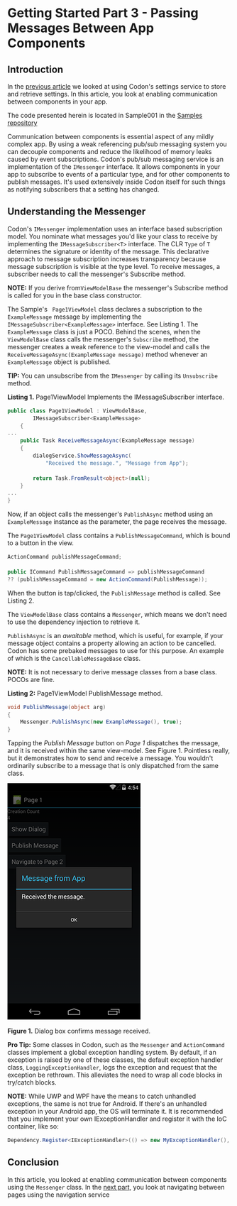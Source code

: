 # Getting Started Part 3 - Passing Messages Between App Components

## Introduction
In the [previous article](002_Getting_Started_2.html) we looked at using Codon's settings service to store and retrieve settings. In this article, you look at enabling communication between components in your app.

The code presented herein is located in Sample001 in the [Samples repository](https://github.com/CodonFramework/Samples)

Communication between components is essential aspect of any mildly complex app. By using a weak referencing pub/sub messaging system you can decouple components and reduce the likelihood of memory leaks caused by event subscriptions.
Codon's pub/sub messaging service is an implementation of the `IMessenger` interface. It allows components in your app to subscribe to events of a particular type, and for other components to publish messages. It's used extensively inside Codon itself for such things as notifying subscribers that a setting has changed. 

## Understanding the Messenger
Codon's `IMessenger` implementation uses an interface based subscription model. You nominate what messages you'd like your class to receive by implementing the `IMessageSubscriber<T>` interface. The CLR `Type` of `T` determines the signature or identity of the message.  This declarative approach to message subscription increases transparency because message subscription is visible at the type level.
To receive messages, a subscriber needs to call the messenger's Subscribe method. 

**NOTE:** If you derive from`ViewModelBase` the messenger's Subscribe method is called for you in the base class constructor. 

The Sample's ` Page1ViewModel` class declares a subscription to the `ExampleMessage` message by implementing the `IMessageSubscriber<ExampleMessage>` interface. See Listing 1. The `ExampleMessage` class is just a POCO.
Behind the scenes, when the `ViewModelBase` class calls the messenger's `Subscribe` method, the messenger creates a weak reference to the view-model and calls the `ReceiveMessageAsync(ExampleMessage message)` method whenever an `ExampleMessage` object is published.

**TIP:** You can unsubscribe from the `IMessenger` by calling its `Unsubscribe` method.

**Listing 1.** Page1ViewModel Implements the IMessageSubscriber<ExampleMessage> interface.

```cs
public class Page1ViewModel : ViewModelBase, 
		IMessageSubscriber<ExampleMessage>
    {
...
	public Task ReceiveMessageAsync(ExampleMessage message)
	{
		dialogService.ShowMessageAsync(
			"Received the message.", "Message from App");

		return Task.FromResult<object>(null);
	}
...
}
```

Now, if an object calls the messenger's `PublishAsync` method using an `ExampleMessage` instance as the parameter, the page receives the message.

The `Page1ViewModel` class contains a `PublishMessageCommand`, which is bound to a button in the view.

```cs
ActionCommand publishMessageCommand;

public ICommand PublishMessageCommand => publishMessageCommand 
?? (publishMessageCommand = new ActionCommand(PublishMessage));
```

When the button is tap/clicked, the `PublishMessage` method is called. See Listing 2.

The `ViewModelBase` class contains a `Messenger`, which means we don't need to use the dependency injection to retrieve it. 

`PublishAsync` is an *awaitable* method, which is useful, for example, if your message object contains a property allowing an action to be cancelled. Codon has some prebaked messages to use for this purpose. An example of which is the `CancellableMessageBase` class.

**NOTE:** It is not necessary to derive message classes from a base class. POCOs are fine.

**Listing 2:** Page1ViewModel PublishMessage method.
```cs
void PublishMessage(object arg)
{
	Messenger.PublishAsync(new ExampleMessage(), true);
}
```

Tapping the *Publish Message* button on *Page 1* dispatches the message, and it is received within the same view-model. See Figure 1. Pointless really, but it demonstrates how to send and receive a message. You wouldn't ordinarily subscribe to a message that is only dispatched from the same class.

![Dialog confirming message received](/Guides/003_GettingStarted/MessageReceivedDialog.png)

**Figure 1.** Dialog box confirms message received.

**Pro Tip:** Some classes in Codon, such as the `Messenger` and `ActionCommand` classes implement a global exception handling system. By default, if an exception is raised by one of these classes, the default exception handler class, `LoggingExceptionHandler`, logs the exception and request that the exception be rethrown. This alleviates the need to wrap all code blocks in try/catch blocks. 

**NOTE:** While UWP and WPF have the means to catch unhandled exceptions, the same is not true for Android. If there's an unhandled exception in your Android app, the OS will terminate it. It is recommended that you implement your own IExceptionHandler and register it with the IoC container, like so:

```cs
Dependency.Register<IExceptionHandler>(() => new MyExceptionHandler(), true);
```

## Conclusion
In this article, you looked at enabling communication between components using the `Messenger` class. In the [next part]( 004_Getting_Started_4.html), you look at navigating between pages using the navigation service



